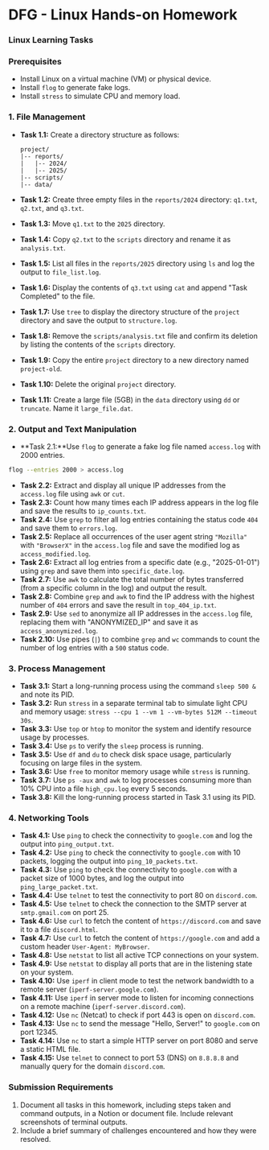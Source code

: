 # DFG - Linux Hands-on Homework

### Linux Learning Tasks

### Prerequisites

- Install Linux on a virtual machine (VM) or physical device.
- Install `flog` to generate fake logs.
- Install `stress` to simulate CPU and memory load.

### 1. File Management

- **Task 1.1:** Create a directory structure as follows:
    
    ```
    project/
    |-- reports/
    |   |-- 2024/
    |   |-- 2025/
    |-- scripts/
    |-- data/
    
    ```
    
- **Task 1.2:** Create three empty files in the `reports/2024` directory: `q1.txt`, `q2.txt`, and `q3.txt`.
- **Task 1.3:** Move `q1.txt` to the `2025` directory.
- **Task 1.4:** Copy `q2.txt` to the `scripts` directory and rename it as `analysis.txt`.
- **Task 1.5:** List all files in the `reports/2025` directory using `ls` and log the output to `file_list.log`.
- **Task 1.6:** Display the contents of `q3.txt` using `cat` and append "Task Completed" to the file.
- **Task 1.7:** Use `tree` to display the directory structure of the `project` directory and save the output to `structure.log`.
- **Task 1.8:** Remove the `scripts/analysis.txt` file and confirm its deletion by listing the contents of the `scripts` directory.
- **Task 1.9:** Copy the entire `project` directory to a new directory named `project-old`.
- **Task 1.10:** Delete the original `project` directory.
- **Task 1.11:** Create a large file (5GB) in the `data` directory using `dd` or `truncate`. Name it `large_file.dat`.

### 2. Output and Text Manipulation

- **Task 2.1:**Use `flog` to generate a fake log file named `access.log` with 2000 entries.

```bash
flog --entries 2000 > access.log
```

- **Task 2.2:** Extract and display all unique IP addresses from the `access.log` file using `awk` or `cut`.
- **Task 2.3:** Count how many times each IP address appears in the log file and save the results to `ip_counts.txt`.
- **Task 2.4:** Use `grep` to filter all log entries containing the status code `404` and save them to `errors.log`.
- **Task 2.5:** Replace all occurrences of the user agent string `"Mozilla"` with `"BrowserX"` in the `access.log` file and save the modified log as `access_modified.log`.
- **Task 2.6:** Extract all log entries from a specific date (e.g., "2025-01-01") using `grep` and save them into `specific_date.log`.
- **Task 2.7:** Use `awk` to calculate the total number of bytes transferred (from a specific column in the log) and output the result.
- **Task 2.8:** Combine `grep` and `awk` to find the IP address with the highest number of `404` errors and save the result in `top_404_ip.txt`.
- **Task 2.9:** Use `sed` to anonymize all IP addresses in the `access.log` file, replacing them with "ANONYMIZED_IP" and save it as `access_anonymized.log`.
- **Task 2.10:** Use pipes (`|`) to combine `grep` and `wc` commands to count the number of log entries with a `500` status code.

### 3. Process Management

- **Task 3.1:** Start a long-running process using the command `sleep 500 &` and note its PID.
- **Task 3.2:** Run `stress` in a separate terminal tab to simulate light CPU and memory usage: `stress --cpu 1 --vm 1 --vm-bytes 512M --timeout 30s`.
- **Task 3.3:** Use `top` or `htop` to monitor the system and identify resource usage by processes.
- **Task 3.4:** Use `ps` to verify the `sleep` process is running.
- **Task 3.5:** Use `df` and `du` to check disk space usage, particularly focusing on large files in the system.
- **Task 3.6:** Use `free` to monitor memory usage while `stress` is running.
- **Task 3.7:**  Use `ps -aux` and `awk` to log processes consuming more than 10% CPU into a file `high_cpu.log` every 5 seconds.
- **Task 3.8:** Kill the long-running process started in Task 3.1 using its PID.

### 4. Networking Tools

- **Task 4.1:** Use `ping` to check the connectivity to `google.com` and log the output into `ping_output.txt`.
- **Task 4.2:** Use `ping` to check the connectivity to `google.com` with 10 packets, logging the output into `ping_10_packets.txt`.
- **Task 4.3:** Use `ping` to check the connectivity to `google.com` with a packet size of 1000 bytes, and log the output into `ping_large_packet.txt`.
- **Task 4.4:** Use `telnet` to test the connectivity to port 80 on `discord.com`.
- **Task 4.5:** Use `telnet` to check the connection to the SMTP server at `smtp.gmail.com` on port 25.
- **Task 4.6:** Use `curl` to fetch the content of `https://discord.com` and save it to a file `discord.html`.
- **Task 4.7:** Use `curl` to fetch the content of `https://google.com` and add a custom header `User-Agent: MyBrowser`.
- **Task 4.8:** Use `netstat` to list all active TCP connections on your system.
- **Task 4.9:** Use `netstat` to display all ports that are in the listening state on your system.
- **Task 4.10:** Use `iperf` in client mode to test the network bandwidth to a remote server (`iperf-server.google.com`).
- **Task 4.11:** Use `iperf` in server mode to listen for incoming connections on a remote machine (`iperf-server.discord.com`).
- **Task 4.12:** Use `nc` (Netcat) to check if port 443 is open on `discord.com`.
- **Task 4.13:** Use `nc` to send the message "Hello, Server!" to `google.com` on port 12345.
- **Task 4.14:** Use `nc` to start a simple HTTP server on port 8080 and serve a static HTML file.
- **Task 4.15:** Use `telnet` to connect to port 53 (DNS) on `8.8.8.8` and manually query for the domain `discord.com`.

### Submission Requirements

1. Document all tasks in this homework, including steps taken and command outputs, in a Notion or document file. Include relevant screenshots of terminal outputs.
2. Include a brief summary of challenges encountered and how they were resolved.
